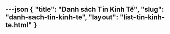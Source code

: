 ---json
{
    "title": "Danh sách Tin Kinh Tế",
    "slug": "danh-sach-tin-kinh-te",
    "layout": "list-tin-kinh-te.html"
}
---
